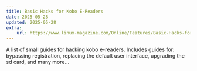 ```yaml
---
title: Basic Hacks for Kobo E-Readers 
date: 2025-05-28
updated: 2025-05-28
extra: 
    url: https://www.linux-magazine.com/Online/Features/Basic-Hacks-for-Kobo-E-Readers
---
```


A list of small guides for hacking kobo e-readers. Includes guides for: bypassing registration, replacing the default user interface, upgrading the sd card, and many more...